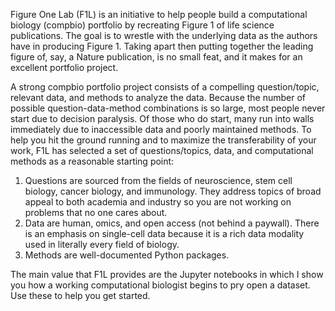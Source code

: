 Figure One Lab (F1L) is an initiative to help people build a computational biology (compbio) portfolio by recreating Figure 1 of life science publications. The goal is to wrestle with the underlying data as the authors have in producing Figure 1. Taking apart then putting together the leading figure of, say, a Nature publication, is no small feat, and it makes for an excellent portfolio project.

A strong compbio portfolio project consists of a compelling question/topic, relevant data, and methods to analyze the data. Because the number of possible question-data-method combinations is so large, most people never start due to decision paralysis. Of those who do start, many run into walls immediately due to inaccessible data and poorly maintained methods. To help you hit the ground running and to maximize the transferability of your work, F1L has selected a set of questions/topics, data, and computational methods as a reasonable starting point:
1. Questions are sourced from the fields of neuroscience, stem cell biology, cancer biology, and immunology. They address topics of broad appeal to both academia and industry so you are not working on problems that no one cares about.
2. Data are human, omics, and open access (not behind a paywall). There is an emphasis on single-cell data because it is a rich data modality used in literally every field of biology.
3. Methods are well-documented Python packages.

The main value that F1L provides are the Jupyter notebooks in which I show you how a working computational biologist begins to pry open a dataset. Use these to help you get started.